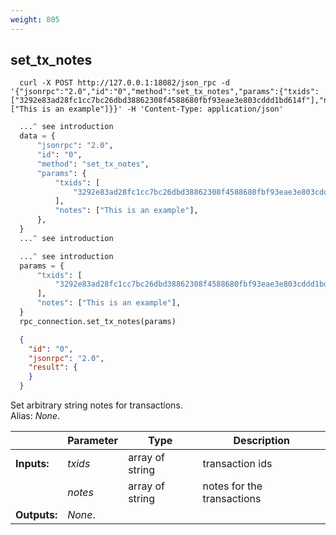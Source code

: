 ```yaml
---
weight: 805
---
```


## **set_tx_notes**

```shell
  curl -X POST http://127.0.0.1:18082/json_rpc -d '{"jsonrpc":"2.0","id":"0","method":"set_tx_notes","params":{"txids":["3292e83ad28fc1cc7bc26dbd38862308f4588680fbf93eae3e803cddd1bd614f"],"notes":["This is an example"]}}' -H 'Content-Type: application/json'
```
```python
  ...^ see introduction
  data = {
      "jsonrpc": "2.0",
      "id": "0",
      "method": "set_tx_notes",
      "params": {
          "txids": [
              "3292e83ad28fc1cc7bc26dbd38862308f4588680fbf93eae3e803cddd1bd614f"
          ],
          "notes": ["This is an example"],
      },
  }
  ...^ see introduction
```
```py
  ...^ see introduction
  params = {
      "txids": [
          "3292e83ad28fc1cc7bc26dbd38862308f4588680fbf93eae3e803cddd1bd614f"
      ],
      "notes": ["This is an example"],
  }
  rpc_connection.set_tx_notes(params)
```
```json
  {
    "id": "0",
    "jsonrpc": "2.0",
    "result": {
    }
  }
```
Set arbitrary string notes for transactions.  
Alias: *None*.  

|             | Parameter | Type            | Description
| ---         | ---       | ---             | ---
|**Inputs:**  | *txids*   | array of string | transaction ids
|             | *notes*   | array of string | notes for the transactions
|**Outputs:** | *None*.   |                 |